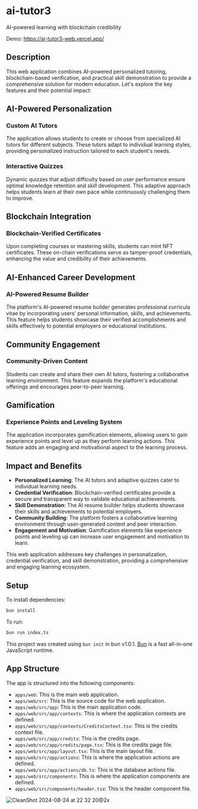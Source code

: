 # ai-tutor3

AI-powered learning with blockchain credibility

Demo: https://ai-tutor3-web.vercel.app/

## Description

This web application combines AI-powered personalized tutoring, blockchain-based verification, and practical skill demonstration to provide a comprehensive solution for modern education. Let's explore the key features and their potential impact:

## AI-Powered Personalization

### Custom AI Tutors

The application allows students to create or choose from specialized AI tutors for different subjects. These tutors adapt to individual learning styles, providing personalized instruction tailored to each student's needs.

### Interactive Quizzes

Dynamic quizzes that adjust difficulty based on user performance ensure optimal knowledge retention and skill development. This adaptive approach helps students learn at their own pace while continuously challenging them to improve.

## Blockchain Integration

### Blockchain-Verified Certificates

Upon completing courses or mastering skills, students can mint NFT certificates. These on-chain verifications serve as tamper-proof credentials, enhancing the value and credibility of their achievements.

## AI-Enhanced Career Development

### AI-Powered Resume Builder

The platform's AI-powered resume builder generates professional curricula vitae by incorporating users' personal information, skills, and achievements. This feature helps students showcase their verified accomplishments and skills effectively to potential employers or educational institutions.

## Community Engagement

### Community-Driven Content

Students can create and share their own AI tutors, fostering a collaborative learning environment. This feature expands the platform's educational offerings and encourages peer-to-peer learning.

## Gamification

### Experience Points and Leveling System

The application incorporates gamification elements, allowing users to gain experience points and level up as they perform learning actions. This feature adds an engaging and motivational aspect to the learning process.

## Impact and Benefits

- **Personalized Learning**: The AI tutors and adaptive quizzes cater to individual learning needs.
- **Credential Verification**: Blockchain-verified certificates provide a secure and transparent way to validate educational achievements.
- **Skill Demonstration**: The AI resume builder helps students showcase their skills and achievements to potential employers.
- **Community Building**: The platform fosters a collaborative learning environment through user-generated content and peer interaction.
- **Engagement and Motivation**: Gamification elements like experience points and leveling up can increase user engagement and motivation to learn.

This web application addresses key challenges in personalization, credential verification, and skill demonstration, providing a comprehensive and engaging learning ecosystem.

## Setup

To install dependencies:

```bash
bun install
```

To run:

```bash
bun run index.ts
```

This project was created using `bun init` in bun v1.0.1. [Bun](https://bun.sh) is a fast all-in-one JavaScript runtime.

## App Structure

The app is structured into the following components:

- `apps/web`: This is the main web application.
- `apps/web/src`: This is the source code for the web application.
- `apps/web/src/app`: This is the main application code.
- `apps/web/src/app/contexts`: This is where the application contexts are defined.
- `apps/web/src/app/contexts/CreditsContext.tsx`: This is the credits context file.
- `apps/web/src/app/credits`: This is the credits page.
- `apps/web/src/app/credits/page.tsx`: This is the credits page file.
- `apps/web/src/app/layout.tsx`: This is the main layout file.
- `apps/web/src/app/actions`: This is where the application actions are defined.
- `apps/web/src/app/actions/db.ts`: This is the database actions file.
- `apps/web/src/components`: This is where the application components are defined.
- `apps/web/src/components/header.tsx`: This is the header component file.

![CleanShot 2024-08-24 at 22 32 20@2x](https://github.com/user-attachments/assets/0bef7def-b75d-4ace-8c8f-bde145ea7949)
